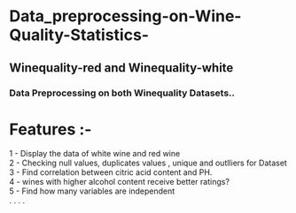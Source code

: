 # Data_preprocessing-on-Wine-Quality-Statistics-
## Winequality-red and Winequality-white
### Data Preprocessing on both Winequality Datasets..

# Features :- 
 1 - Display the data of white wine and red wine \
 2 - Checking null values, duplicates values , unique and outlliers for Dataset \
 3 - Find correlation between citric acid content and PH. \
 4 - wines with higher alcohol content receive better ratings? \
 5 - Find how many variables are independent \
 .
 .
 .
 .
 
